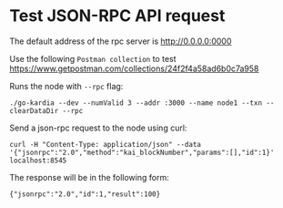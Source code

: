 # Test JSON-RPC API request
The default address of the rpc server is http://0.0.0.0:0000

Use the following `Postman collection` to test
https://www.getpostman.com/collections/24f2f4a58ad6b0c7a958

Runs the node with `--rpc` flag:
```
./go-kardia --dev --numValid 3 --addr :3000 --name node1 --txn --clearDataDir --rpc
```
Send a json-rpc request to the node using curl:
```
curl -H "Content-Type: application/json" --data '{"jsonrpc":"2.0","method":"kai_blockNumber","params":[],"id":1}' localhost:8545
```
The response will be in the following form:
```
{"jsonrpc":"2.0","id":1,"result":100}
```
